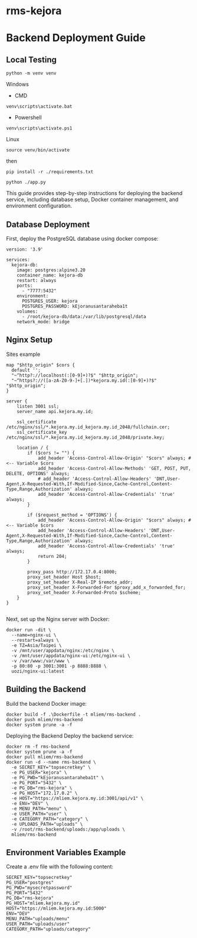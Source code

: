 # rms-kejora
 
# Backend Deployment Guide

## Local Testing

```
python -m venv venv
```

Windows

  

  

  

- CMD

  

  

```venv\scripts\activate.bat```

  

  

- Powershell

  

  

```venv\scripts\activate.ps1```

  

  

  

Linux

  

  

  

```
source venv/bin/activate
```

then

  

  

```
pip install -r ./requirements.txt

python ./app.py
```

This guide provides step-by-step instructions for deploying the backend service, including database setup, Docker container management, and environment configuration.

## Database Deployment

First, deploy the PostgreSQL database using docker compose:

```
version: '3.9'

services:
  kejora-db:
    image: postgres:alpine3.20
    container_name: kejora-db
    restart: always
    ports:
      - "7777:5432"
    environment:
      POSTGRES_USER: kejora
      POSTGRES_PASSWORD: kEjoranusantaraheba1t
    volumes:
      - /root/kejora-db/data:/var/lib/postgresql/data
    network_mode: bridge
```

## Nginx Setup
Sites example
```
map "$http_origin" $cors {
  default '';
  "~^http?://localhost(:[0-9]+)?$" "$http_origin";
  "~^https?://([a-zA-Z0-9-]+[.])*kejora.my.id(:[0-9]+)?$" "$http_origin";
}

server {
    listen 3001 ssl;
    server_name api.kejora.my.id;
    
    ssl_certificate /etc/nginx/ssl/*.kejora.my.id_kejora.my.id_2048/fullchain.cer;
    ssl_certificate_key /etc/nginx/ssl/*.kejora.my.id_kejora.my.id_2048/private.key;
    
    location / {
        if ($cors != "") {
            add_header 'Access-Control-Allow-Origin' "$cors" always; # <-- Variable $cors
            add_header 'Access-Control-Allow-Methods' 'GET, POST, PUT, DELETE, OPTIONS' always;
            # add_header 'Access-Control-Allow-Headers' 'DNT,User-Agent,X-Requested-With,If-Modified-Since,Cache-Control,Content-Type,Range,Authorization' always;
            add_header 'Access-Control-Allow-Credentials' 'true' always;
        }
        
        if ($request_method = 'OPTIONS') {
            add_header 'Access-Control-Allow-Origin' "$cors" always; # <-- Variable $cors
            add_header 'Access-Control-Allow-Headers' 'DNT,User-Agent,X-Requested-With,If-Modified-Since,Cache-Control,Content-Type,Range,Authorization' always;
            add_header 'Access-Control-Allow-Credentials' 'true' always;
            return 204;
        }
        
        proxy_pass http://172.17.0.4:8000;
        proxy_set_header Host $host;
        proxy_set_header X-Real-IP $remote_addr;
        proxy_set_header X-Forwarded-For $proxy_add_x_forwarded_for;
        proxy_set_header X-Forwarded-Proto $scheme;
    }   
}


```
Next, set up the Nginx server with Docker:
```
docker run -dit \
  --name=nginx-ui \
  --restart=always \
  -e TZ=Asia/Taipei \
  -v /mnt/user/appdata/nginx:/etc/nginx \
  -v /mnt/user/appdata/nginx-ui:/etc/nginx-ui \
  -v /var/www:/var/www \
  -p 80:80 -p 3001:3001 -p 8888:8888 \
  uozi/nginx-ui:latest
```
## Building the Backend
Build the backend Docker image:

```
docker build -f .\Dockerfile -t mliem/rms-backend .
docker push mliem/rms-backend
docker system prune -a -f
```
Deploying the Backend
Deploy the backend service:
```
docker rm -f rms-backend
docker system prune -a -f
docker pull mliem/rms-backend
docker run -d --name rms-backend \
  -e SECRET_KEY="topsecretkey" \
  -e PG_USER="kejora" \
  -e PG_PWD="kEjoranusantaraheba1t" \
  -e PG_PORT="5432" \
  -e PG_DB="rms-kejora" \
  -e PG_HOST="172.17.0.2" \
  -e HOST="https://mliem.kejora.my.id:3001/api/v1" \
  -e ENV="DEV" \
  -e MENU_PATH="menu" \
  -e USER_PATH="user" \
  -e CATEGORY_PATH="category" \
  -e UPLOADS_PATH="uploads" \
  -v /root/rms-backend/uploads:/app/uploads \
  mliem/rms-backend
```

## Environment Variables Example
Create a .env file with the following content:
```
SECRET_KEY="topsecretkey"
PG_USER="postgres"
PG_PWD="mysecretpassword"
PG_PORT="5432"
PG_DB="rms-kejora"
PG_HOST="mliem.kejora.my.id"
HOST="https://mliem.kejora.my.id:5000"
ENV="DEV"
MENU_PATH="uploads/menu"
USER_PATH="uploads/user"
CATEGORY_PATH="uploads/category"
```